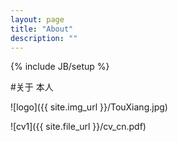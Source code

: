 ```yaml
---
layout: page
title: "About"
description: ""
---
```

{% include JB/setup %}

#关于 本人

![logo]({{ site.img_url }}/TouXiang.jpg)

![cv1]({{ site.file_url }}/cv_cn.pdf)
